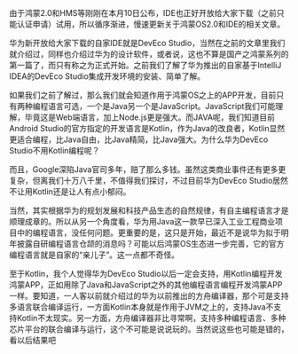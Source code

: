 

<!--
 * @version:
 * @Author:  StevenJokess https://github.com/StevenJokess
 * @Date: 2020-12-06 18:15:56
 * @LastEditors:  StevenJokess https://github.com/StevenJokess
 * @LastEditTime: 2020-12-06 18:17:48
 * @Description:
 * @TODO::
 * @Reference:https://blog.csdn.net/javachengzi/article/details/108750920
-->

由于鸿蒙2.0和HMS等刚刚在本月10日公布，IDE也正好开放给大家下载（之前只能认证申请）试用，所以循序渐进，慢速更新关于鸿蒙OS2.0和IDE的相关文章。

华为新开放给大家下载的自家IDE就是DevEco Studio，当然在之前的文章里我们就介绍过，同样也介绍过华为的设计软件，或者说，这也不算是国产之鸿蒙系列的第一篇了，而只有称之为正式开始。之前我们了解了华为推出的自家基于IntelliJ IDEA的DevEco Studio集成开发环境的安装、简单了解。

如果我们之前了解过，那么我们就会知道作用于鸿蒙OS之上的APP开发，目前只有两种编程语言可选，一个是Java另一个是JavaScript。JavaScript我们可能理解，毕竟这是Web端语言，加上Node.js更是强大。而JAVA呢，我们知道目前Android Studio的官方指定的开发语言是Kotlin，作为Java的改良者，Kotlin显然更适合编程，比Java自由，比Java精简，比Java强大。为什么华为DevEco Studio不用Kotlin编程呢？

而且，Google深陷Java官司多年，赔了那么多钱。虽然这类商业事件还有更多更复杂，但离我们十万八千里，不值得我们探讨，不过目前华为DevEco Studio居然不让用Kotlin还是让人有点小郁闷。

当然，其实根据华为的规划发展和科技产品生态的自然规律，有自主编程语言才是顺理成章的。所以从另一个角度看，华为用Java这一款早已深入工业工程商业项目中的编程语言，没任何问题。更重要的是，这只是开始，最近不是说华为拟于明年披露自研编程语言仓颉的消息吗？可能以后鸿蒙OS生态进一步完善，它的官方编程语言就是自家的“亲儿子”。这一点都不奇怪。


至于Kotlin，我个人觉得华为DevEco Studio以后一定会支持，用Kotlin编程开发鸿蒙APP，正如用除了Java和JavaScript之外的其他编程语言编程开发鸿蒙APP一样。要知道，一人客以前就介绍过的华为以前推出的方舟编译器，那个可是支持多语言联合编译运行，一方面Kotlin本身就是作用于JVM之上的，支持Java不支持Kotlin不太现实。另一方面，方舟编译器非比寻常啊，支持多种编程语言、多种芯片平台的联合编译与运行，这个不可能是说说玩的。当然说这些也可能是错的，看以后结果吧
